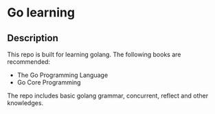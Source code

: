 # Go learning
## Description
This repo is built for learning golang. The following books are recommended:  
- The Go Programming Language
- Go Core Programming

The repo includes basic golang grammar, concurrent, reflect and other knowledges.